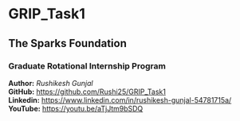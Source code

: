 # GRIP_Task1

## The Sparks Foundation
### Graduate Rotational Internship Program
**Author:** _Rushikesh Gunjal_  
**GitHub:** https://github.com/Rushi25/GRIP_Task1  
**Linkedin:** https://www.linkedin.com/in/rushikesh-gunjal-54781715a/  
**YouTube:** https://youtu.be/aTjJtm9bSDQ
